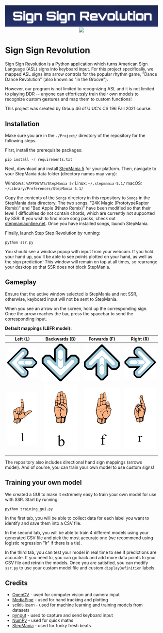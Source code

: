 <p align="center">
  <img src="assets/ssr_logo.jpg">
  <img src="assets/ssr-demo.gif">
</p>

# Sign Sign Revolution

Sign Sign Revolution is a Python application which turns American Sign Language (ASL) signs into keyboard input. For this project specifically, we mapped ASL signs into arrow controls for the popular rhythm game, "Dance Dance Revolution" (also known as "In the Groove").

However, our program is not limited to recognizing ASL and it is not limited to playing DDR -- anyone can effortlessly train their own models to recognize custom gestures and map them to custom functions!

This project was created by Group 46 of UIUC's CS 196 Fall 2021 course.

## Installation

Make sure you are in the `./Project/` directory of the repository for the following steps.

First, install the prerequisite packages:

```
pip install -r requirements.txt
```

Next, download and install [StepMania 5](https://www.stepmania.com/download/) for your platform. Then, navigate to your StepMania data folder (directory names may vary):

Windows: `%APPDATA%/StepMania 5/`
Linux: `~/.stepmania-5.1/`
macOS: `~/Library/Preferences/StepMania 5.1/`

Copy the contents of the `Songs` directory in this repository to `Songs` in the StepMania data directory. The two songs, "24K Magic (PrototypeRaptor Remix)" and "Bad Apple (Nhato Remix)" have been modified so that their level 1 difficulties do not contain chords, which are currently not supported by SSR. If you wish to find more song packs, check out [stepmaniaonline.net](https://search.stepmaniaonline.net/). Once you have installed songs, launch StepMania.

Finally, launch Step Step Revolution by running:

```
python ssr.py
```

You should see a window popup with input from your webcam. If you hold your hand up, you'll be able to see points plotted on your hand, as well as the sign prediction! This window will remain on top at all times, so rearrange your desktop so that SSR does not block StepMania.

## Gameplay

Ensure that the active window selected is StepMania and not SSR, otherwise, keyboard input will not be sent to StepMania.

When you see an arrow on the screen, hold up the corresponding sign. Once the arrow reaches the bar, press the spacebar to send the corresponding input.

**Default mappings (LBFR model):**

| Left (L) | Backwards (B) | Forwards (F) | Right (R) |
|:--------:|:-------------:|:------------:|:---------:|
|     ![](assets/left.png)    |       ![](assets/down.png)       |       ![](assets/up.png)      |     ![](assets/right.png)     |
|     ![](assets/L.jpg)    |       ![](assets/B.jpg)       |       ![](assets/F.jpg)      |     ![](assets/R.jpg)     |

The repository also includes directional hand sign mappings (arrows model). And of course, you can train your own model to use custom signs!

## Training your own model

We created a GUI to make it extremely easy to train your own model for use with SSR. Start by running:

```
python training_gui.py
```

In the first tab, you will be able to collect data for each label you want to identify and save them into a CSV file.

In the second tab, you will be able to train 4 different models using your generated CSV file and pick the most accurate one (we recommend using logistic regression "lr" if there is a tie).

In the third tab, you can test your model in real time to see if predictions are accurate. If you need to, you can go back and add more data points to your CSV file and retrain the models. Once you are satisfied, you can modify `ssr.py` to use your custom model file and custom `displayDefinition` labels.

## Credits

- [OpenCV](https://github.com/opencv/opencv) - used for computer vision and camera input
- [MediaPipe](https://github.com/google/mediapipe) - used for hand tracking and plotting
- [scikit-learn](https://github.com/scikit-learn/scikit-learn) - used for machine learning and training models from datasets
- [pynput](https://github.com/moses-palmer/pynput) - used to capture and send keyboard input
- [NumPy](https://github.com/numpy/numpy) - used for quick maths
- [StepMania](https://github.com/stepmania/stepmania) - used for funky fresh beats